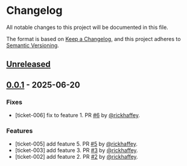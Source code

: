 # Changelog

All notable changes to this project will be documented in this file.

The format is based on [Keep a Changelog](https://keepachangelog.com/en/1.1.0/),
and this project adheres to [Semantic Versioning](https://semver.org/spec/v2.0.0.html).

## [Unreleased]

## [0.0.1] - 2025-06-20

### Fixes

* [ticket-006] fix to feature 1. PR [#6](https://github.com/rickhaffey/changelog-auto/pull/6) by [@rickhaffey](https://github.com/rickhaffey).

### Features

* [ticket-005] add feature 5. PR [#5](https://github.com/rickhaffey/changelog-auto/pull/5) by [@rickhaffey](https://github.com/rickhaffey).
* [ticket-003] add feature 3. PR [#3](https://github.com/rickhaffey/changelog-auto/pull/3) by [@rickhaffey](https://github.com/rickhaffey).
* [ticket-002] add feature 2. PR [#2](https://github.com/rickhaffey/changelog-auto/pull/2) by [@rickhaffey](https://github.com/rickhaffey).



[unreleased]: https://github.com/rickhaffey/changelog-auto/compare/v0.0.1...HEAD
[0.0.1]: https://github.com/rickhaffey/changelog-auto/compare/v0.0.0...v0.0.1

